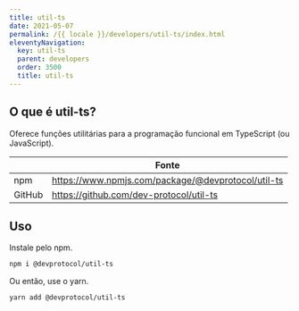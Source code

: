 ```yaml
---
title: util-ts
date: 2021-05-07
permalink: /{{ locale }}/developers/util-ts/index.html
eleventyNavigation:
  key: util-ts
  parent: developers
  order: 3500
  title: util-ts
---
```


## O que é util-ts?

Oferece funções utilitárias para a programação funcional em TypeScript (ou JavaScript).

|        | Fonte                                              |
| ------ | -------------------------------------------------- |
| npm    | https://www.npmjs.com/package/@devprotocol/util-ts |
| GitHub | https://github.com/dev-protocol/util-ts            |

## Uso

Instale pelo npm.

```bash
npm i @devprotocol/util-ts
```

Ou então, use o yarn.

```bash
yarn add @devprotocol/util-ts
```
